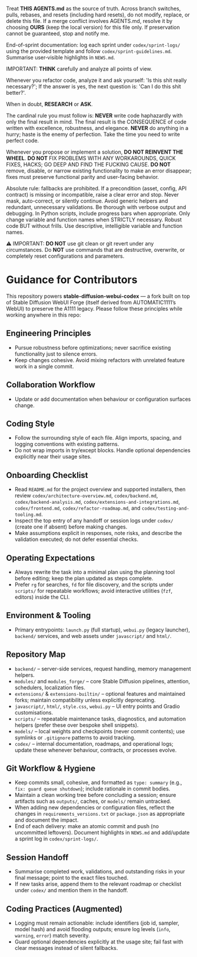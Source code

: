 Treat **THIS AGENTS.md** as the source of truth. Across branch switches, pulls, rebases, and resets (including hard resets), do not modify, replace, or delete this file. If a merge conflict involves AGENTS.md, resolve it by choosing **OURS** (keep the local version) for this file only. If preservation cannot be guaranteed, stop and notify me.

End-of-sprint documentation: log each sprint under `codex/sprint-logs/` using the provided template and follow `codex/sprint-guidelines.md`. Summarise user‑visible highlights in `NEWS.md`.

IMPORTANT: **THINK** carefully and analyze all points of view.

Whenever you refactor code, analyze it and ask yourself: 'Is this shit really necessary?'; If the answer is yes, the next question is: 'Can I do this shit better?'.

When in doubt, **RESEARCH** or **ASK**.

The cardinal rule you must follow is: **NEVER** write code haphazardly with only the final result in mind. The final result is the CONSEQUENCE of code written with excellence, robustness, and elegance.
**NEVER** do anything in a hurry; haste is the enemy of perfection. Take the time you need to write perfect code.

Whenever you propose or implement a solution, **DO NOT REINVENT THE WHEEL**. 
**DO NOT** FIX PROBLEMS WITH ANY WORKAROUNDS, QUICK FIXES, HACKS; GO DEEP AND FIND THE FUCKING CAUSE.
**DO NOT** remove, disable, or narrow existing functionality to make an error disappear; fixes must preserve functional parity and user-facing behavior.

Absolute rule: fallbacks are prohibited. If a precondition (asset, config, API contract) is missing or incompatible, raise a clear error and stop. Never mask, auto-correct, or silently continue.
Avoid generic helpers and redundant, unnecessary validations.
Be thorough with verbose output and debugging.
In Python scripts, include progress bars when appropriate.
Only change variable and function names when STRICTLY necessary.
Robust code BUT without frills.
Use descriptive, intelligible variable and function names.

⚠️ IMPORTANT: **DO NOT** use git clean or git revert under any circumstances.
Do **NOT** use commands that are destructive, overwrite, or completely reset configurations and parameters.

# Guidance for Contributors
This repository powers **stable-diffusion-webui-codex** — a fork built on top of Stable Diffusion WebUI Forge (itself derived from AUTOMATIC1111’s WebUI) to preserve the A1111 legacy. Please follow these principles while working anywhere in this repo:

## Engineering Principles
- Pursue robustness before optimizations; never sacrifice existing functionality just to silence errors.
- Keep changes cohesive. Avoid mixing refactors with unrelated feature work in a single commit.
 

## Collaboration Workflow
- Update or add documentation when behaviour or configuration surfaces change.

## Coding Style
- Follow the surrounding style of each file. Align imports, spacing, and logging conventions with existing patterns.
- Do not wrap imports in try/except blocks. Handle optional dependencies explicitly near their usage sites.

## Onboarding Checklist
- Read `README.md` for the project overview and supported installers, then review `codex/architecture-overview.md`, `codex/backend.md`, `codex/backend-analysis.md`, `codex/extensions-and-integrations.md`, `codex/frontend.md`, `codex/refactor-roadmap.md`, and `codex/testing-and-tooling.md`.
- Inspect the top entry of any handoff or session logs under `codex/` (create one if absent) before making changes.
- Make assumptions explicit in responses, note risks, and describe the validation executed; do not defer essential checks.

## Operating Expectations
- Always rewrite the task into a minimal plan using the planning tool before editing; keep the plan updated as steps complete.
- Prefer `rg` for searches, `fd` for file discovery, and the scripts under `scripts/` for repeatable workflows; avoid interactive utilities (`fzf`, editors) inside the CLI.

## Environment & Tooling
- Primary entrypoints: `launch.py` (full startup), `webui.py` (legacy launcher), `backend/` services, and web assets under `javascript/` and `html/`.

## Repository Map
- `backend/` – server-side services, request handling, memory management helpers.
- `modules/` and `modules_forge/` – core Stable Diffusion pipelines, attention, schedulers, localization files.
- `extensions/` & `extensions-builtin/` – optional features and maintained forks; maintain compatibility unless explicitly deprecating.
- `javascript/`, `html/`, `style.css`, `webui.py` – UI entry points and Gradio customisations.
- `scripts/` – repeatable maintenance tasks, diagnostics, and automation helpers (prefer these over bespoke shell snippets).
- `models/` – local weights and checkpoints (never commit contents); use symlinks or `.gitignore` patterns to avoid tracking.
- `codex/` – internal documentation, roadmaps, and operational logs; update these whenever behaviour, contracts, or processes evolve.

## Git Workflow & Hygiene
- Keep commits small, cohesive, and formatted as `type: summary` (e.g., `fix: guard queue shutdown`); include rationale in commit bodies.
- Maintain a clean working tree before concluding a session; ensure artifacts such as `outputs/`, caches, or `models/` remain untracked.
- When adding new dependencies or configuration files, reflect the changes in `requirements_versions.txt` or `package.json` as appropriate and document the impact.
- End of each delivery: make an atomic commit and push (no uncommitted leftovers). Document highlights in `NEWS.md` and add/update a sprint log in `codex/sprint-logs/`.

## Session Handoff
- Summarise completed work, validations, and outstanding risks in your final message; point to the exact files touched.
- If new tasks arise, append them to the relevant roadmap or checklist under `codex/` and mention them in the handoff.
 

## Coding Practices (Augmented)
- Logging must remain actionable: include identifiers (job id, sampler, model hash) and avoid flooding outputs; ensure log levels (`info`, `warning`, `error`) match severity.
- Guard optional dependencies explicitly at the usage site; fail fast with clear messages instead of silent fallbacks.
